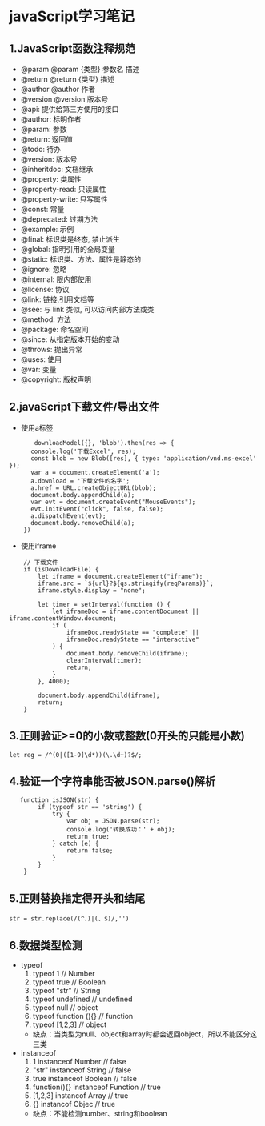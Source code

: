 # javaScript学习笔记
## 1.JavaScript函数注释规范
   + @param 	@param {类型} 参数名 描述
   + @return 	@return {类型} 描述
   + @author 	@author 作者
   + @version 	@version 版本号
   + @api: 提供给第三方使用的接口
   + @author: 标明作者
   + @param: 参数
   + @return: 返回值
   + @todo: 待办
   + @version: 版本号
   + @inheritdoc: 文档继承
   + @property: 类属性
   + @property-read: 只读属性
   + @property-write: 只写属性
   + @const: 常量
   + @deprecated: 过期方法
   + @example: 示例
   + @final: 标识类是终态, 禁止派生
   + @global: 指明引用的全局变量
   + @static: 标识类、方法、属性是静态的
   + @ignore: 忽略
   + @internal: 限内部使用
   + @license: 协议
   + @link: 链接,引用文档等
   + @see: 与 link 类似, 可以访问内部方法或类
   + @method: 方法
   + @package: 命名空间
   + @since: 从指定版本开始的变动
   + @throws: 抛出异常
   + @uses: 使用
   + @var: 变量
   + @copyright: 版权声明
## 2.javaScript下载文件/导出文件
   + 使用a标签
```
       downloadModel({}, 'blob').then(res => {
      console.log('下载Excel', res);
      const blob = new Blob([res], { type: 'application/vnd.ms-excel' });
      var a = document.createElement('a');
      a.download = '下载文件的名字';
      a.href = URL.createObjectURL(blob);
      document.body.appendChild(a);
      var evt = document.createEvent("MouseEvents");
      evt.initEvent("click", false, false);
      a.dispatchEvent(evt);
      document.body.removeChild(a);
    })
```
   + 使用iframe
```
    // 下载文件
    if (isDownloadFile) {
        let iframe = document.createElement("iframe");
        iframe.src = `${url}?${qs.stringify(reqParams)}`;
        iframe.style.display = "none";

        let timer = setInterval(function () {
            let iframeDoc = iframe.contentDocument || iframe.contentWindow.document;
            if (
                iframeDoc.readyState == "complete" ||
                iframeDoc.readyState == "interactive"
            ) {
                document.body.removeChild(iframe);
                clearInterval(timer);
                return;
            }
        }, 4000);

        document.body.appendChild(iframe);
        return;
    }
```
## 3.正则验证>=0的小数或整数(0开头的只能是小数)
```
let reg = /^(0|([1-9]\d*))(\.\d+)?$/;
```
## 4.验证一个字符串能否被JSON.parse()解析
```
   function isJSON(str) {
        if (typeof str == 'string') {
            try {
                var obj = JSON.parse(str);
                console.log('转换成功：' + obj);
                return true;
            } catch (e) {
                return false;
            }
        }
    }
```
## 5.正则替换指定得开头和结尾
```
str = str.replace(/(^、)|(、$)/,'')
```
## 6.数据类型检测
   + typeof
      1. typeof 1             // Number
      2. typeof true          // Boolean
      3. typeof "str"         // String
      4. typeof undefined     // undefined
      5. typeof null          // object
      6. typeof function (){} // function
      7. typeof [1,2,3]       // object
      - 缺点：当类型为null、object和array时都会返回object，所以不能区分这三类
   + instanceof
      1. 1 instanceof Number              // false
      2. "str" instanceof String          // false
      3. true instanceof Boolean          // false
      4. function(){} instanceof Function // true
      5. [1,2,3] instancof Array          // true
      6. {} instancof Objec               // true
      - 缺点：不能检测number、string和boolean
